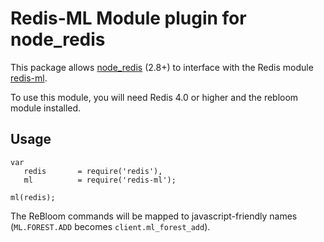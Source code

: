 # Redis-ML Module plugin for node_redis

This package allows [node_redis](https://github.com/NodeRedis/node_redis) (2.8+) to interface with the Redis module [redis-ml](https://github.com/RedisLabsModules/redis-ml).

To use this module, you will need Redis 4.0 or higher and the rebloom module installed.

## Usage

```
var
   redis       = require('redis'),
   ml          = require('redis-ml');

ml(redis);
```

The ReBloom commands will be mapped to javascript-friendly names (`ML.FOREST.ADD` becomes `client.ml_forest_add`).